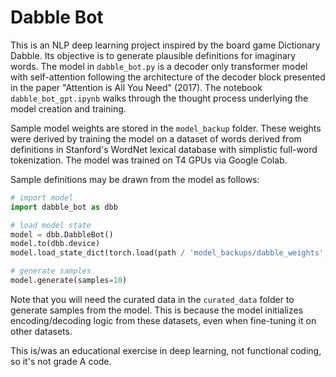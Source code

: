 # Dabble Bot
This is an NLP deep learning project inspired by the board game Dictionary Dabble. Its objective is to generate plausible definitions for imaginary words. The model in `dabble_bot.py` is a decoder only transformer model with self-attention following the architecture of the decoder block presented in the paper "Attention is All You Need" (2017). The notebook `dabble_bot_gpt.ipynb` walks through the thought process underlying the model creation and training.

Sample model weights are stored in the `model_backup` folder. These weights were derived by training the model on a dataset of words derived from definitions in Stanford's WordNet lexical database with simplistic full-word tokenization. The model was trained on T4 GPUs via Google Colab.

Sample definitions may be drawn from the model as follows:

```python
# import model
import dabble_bot as dbb

# load model state
model = dbb.DabbleBot()
model.to(dbb.device)
model.load_state_dict(torch.load(path / 'model_backups/dabble_weights', weights_only=True))

# generate samples
model.generate(samples=10)
```
Note that you will need the curated data in the `curated_data` folder to generate samples from the model. This is because the model initializes encoding/decoding logic from these datasets, even when fine-tuning it on other datasets.

This is/was an educational exercise in deep learning, not functional coding, so it's not grade A code.
